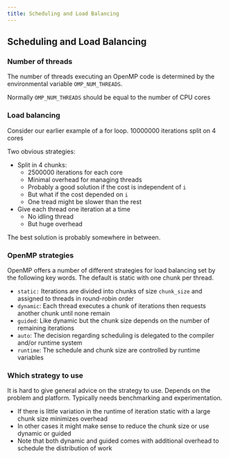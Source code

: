 ```yaml
---
title: Scheduling and Load Balancing
---
```


## Scheduling and Load Balancing


### Number of threads

The number of threads executing an OpenMP 
code is determined by the environmental variable 
`OMP_NUM_THREADS`. 

Normally `OMP_NUM_THREADS` should be equal to the number of CPU cores

### Load balancing

Consider our earlier example of a for loop. 10000000 iterations split on 4 cores

Two obvious strategies:

* Split in 4 chunks:
    - 2500000 iterations for each core
    - Minimal overhead for managing threads
    - Probably a good solution if the cost is independent of `i`
    - But what if the cost depended on `i`
    - One tread might be slower than the rest
* Give each thread one iteration at a time
    - No idling thread
    - But huge overhead

The best solution is probably somewhere in between.


### OpenMP strategies 

OpenMP offers a number of different strategies for 
load balancing set by the following key words. 
The default is static with one chunk per thread. 

* `static:` Iterations are divided into chunks of size `chunk_size` and assigned to threads in round-robin order
* `dynamic`: Each thread executes a chunk of iterations then requests another chunk until none remain
* `guided`: Like dynamic but the chunk size depends on the number of remaining iterations
* `auto`: The decision regarding scheduling is delegated to the compiler and/or runtime system
* `runtime`: The schedule and chunk size are controlled by runtime variables


### Which strategy to use

It is hard to give general advice on the strategy to use. Depends on the problem and platform. Typically needs benchmarking and 
experimentation. 

* If there is little variation in the runtime of iteration static with a large chunk size minimizes overhead
* In other cases it might make sense to reduce the chunk size or use dynamic or guided
* Note that both dynamic and guided comes with additional overhead to schedule the distribution of work

